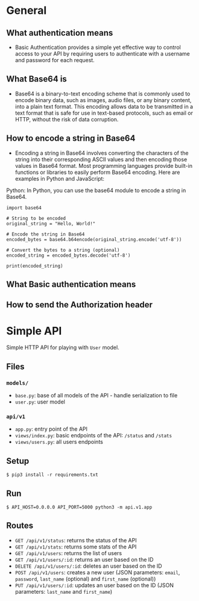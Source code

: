 # General
## What authentication means
- Basic Authentication provides a simple yet effective way to control access to your API by requiring users to authenticate with a username and password for each request.
## What Base64 is
- Base64 is a binary-to-text encoding scheme that is commonly used to encode binary data, such as images, audio files, or any binary content, into a plain text format. This encoding allows data to be transmitted in a text format that is safe for use in text-based protocols, such as email or HTTP, without the risk of data corruption.
## How to encode a string in Base64
- Encoding a string in Base64 involves converting the characters of the string into their corresponding ASCII values and then encoding those values in Base64 format. Most programming languages provide built-in functions or libraries to easily perform Base64 encoding. Here are examples in Python and JavaScript:

Python:
In Python, you can use the base64 module to encode a string in Base64.

```
import base64

# String to be encoded
original_string = "Hello, World!"

# Encode the string in Base64
encoded_bytes = base64.b64encode(original_string.encode('utf-8'))

# Convert the bytes to a string (optional)
encoded_string = encoded_bytes.decode('utf-8')

print(encoded_string)
```
## What Basic authentication means
## How to send the Authorization header

# Simple API

Simple HTTP API for playing with `User` model.


## Files

### `models/`

- `base.py`: base of all models of the API - handle serialization to file
- `user.py`: user model

### `api/v1`

- `app.py`: entry point of the API
- `views/index.py`: basic endpoints of the API: `/status` and `/stats`
- `views/users.py`: all users endpoints


## Setup

```
$ pip3 install -r requirements.txt
```


## Run

```
$ API_HOST=0.0.0.0 API_PORT=5000 python3 -m api.v1.app
```


## Routes

- `GET /api/v1/status`: returns the status of the API
- `GET /api/v1/stats`: returns some stats of the API
- `GET /api/v1/users`: returns the list of users
- `GET /api/v1/users/:id`: returns an user based on the ID
- `DELETE /api/v1/users/:id`: deletes an user based on the ID
- `POST /api/v1/users`: creates a new user (JSON parameters: `email`, `password`, `last_name` (optional) and `first_name` (optional))
- `PUT /api/v1/users/:id`: updates an user based on the ID (JSON parameters: `last_name` and `first_name`)
